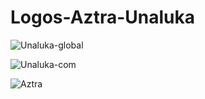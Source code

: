 # Logos-Aztra-Unaluka

![Unaluka-global](images/Unaluka-global.png)

![Unaluka-com](images/Unaluka-com.png)

![Aztra](images/Aztra.png)
